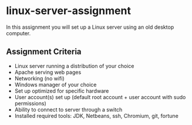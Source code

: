# linux-server-assignment

In this assignment you will set up a Linux server using an old desktop computer. 

## Assignment Criteria 
* Linux server running a distribution of your choice
* Apache serving web pages
* Networking (no wifi)
* Windows manager of your choice
* Set up optimized for specific hardware
* User account(s) set up (default root account + user account with sudo permissions)
* Ability to connect to server through a switch
* Installed required tools: JDK, Netbeans, ssh, Chromium, git, fortune

